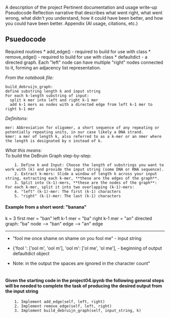 A description of the project
Pertinent documentation and usage write-up
Pseudocode
Reflection narrative that describes what went right, what went wrong, what didn't you understand, how it could have been better, and how you could have been better.
Appendix (AI usage, citations, etc.)

## Psuedocode
Required routines
        * add_edge() - required to build for use with class
        * remove_edge() - required to build for use with class
        * defaultdict - a directed graph.  Each "left" node can have multiple "right" nodes connected to it, forming an adjacency list representation.

*From the notebook file:*
```
build_debruijn_graph:
define substring length k and input string
For each k-length substring of input:
  split k mer into left and right k-1 mer
  add k-1 mers as nodes with a directed edge from left k-1 mer to right k-1 mer
```

*Definitons:*<br>

    mer: Abbreviation for oligomer, a short sequence of any repeating or potentially repeating units, in our case likely a DNA strand.
    kmer: a mer of length k, also referred to as a k-mer or an nmer where the length is designated by n instead of k.  

*What this means:*<br>
    To build the DeBruin Graph step-by-step:
```
    1. Define k and Input: Choose the length of substrings you want to work with (k) and provide the input string (some DNA or RNA sequence).
    2. Extract k-mers: Slide a window of length k across your input string, extracting each k-mer, **these are the edges of the graph**.
    3. Split into (k-1)-mers, **these are the nodes of the graph**: For each k-mer, split it into two overlapping (k-1)-mers:
    4. "left" (k-1)-mer: The first (k-1) characters
    5. "right" (k-1)-mer: The last (k-1) characters
```
#### Example from a short word:  "banana"
k = 3
first mer = "ban"
left k-1 mer = "ba"
right k-1 mer = "an"
directed graph: "ba" node  -->  "ban" edge --> "an" edge

-----------------------------------------------------------------------

* "fool me once shame on shame on you fool me" - input string
* {'fool ': ['ool m', 'ool m'], 'ool m': ['ol me', 'ol me'], - beginning of output defaultdict object

* Note: in the output the spaces are ignored in the character count"
<br><br>

#### Given the starting code in the project04.ipynb the following general steps will be needed to complete the task of producing the desired output from the input string<br>
```
    1. Implement add_edge(self, left, right)
    2. Implement remove_edge(self, left, right)
    3. Implement build_debruijn_graph(self, input_string, k)
```